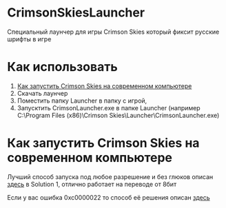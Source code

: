 # CrimsonSkiesLauncher
Специальный лаунчер для игры Crimson Skies который фиксит русские шрифты в игре

# Как использовать
1. [Как запустить Crimson Skies на современном компьютере](#pookie)
3. Скачать лаунчер
4. Поместить папку Launcher в папку с игрой, 
5. Запусктить CrimsonLauncher.exe в папке Launcher (например C:\Program Files (x86)\Crimson Skies\Launcher\CrimsonLauncher.exe)

# <a name="pookie"></a> Как запустить Crimson Skies на современном компьютере
Лучший способ запуска под любое разрешение и без глюков описан [здесь](http://www.wsgf.org/dr/crimson-skies/en) в Solution 1, отлично работает на переводе от 8бит

Если у вас ошибка 0xc0000022 то способ её решения описан [здесь](https://support.gog.com/hc/ru/articles/115003398269) 
